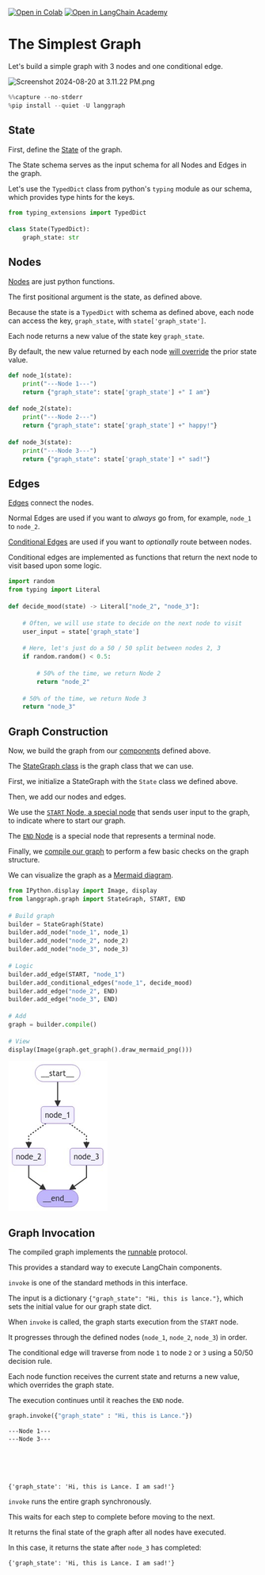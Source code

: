 [![Open in Colab](https://colab.research.google.com/assets/colab-badge.svg)](https://colab.research.google.com/github/langchain-ai/langchain-academy/blob/main/module-1/simple-graph.ipynb) [![Open in LangChain Academy](https://cdn.prod.website-files.com/65b8cd72835ceeacd4449a53/66e9eba12c7b7688aa3dbb5e_LCA-badge-green.svg)](https://academy.langchain.com/courses/take/intro-to-langgraph/lessons/58238187-lesson-2-simple-graph)

# The Simplest Graph

Let's build a simple graph with 3 nodes and one conditional edge. 

![Screenshot 2024-08-20 at 3.11.22 PM.png](https://cdn.prod.website-files.com/65b8cd72835ceeacd4449a53/66dba5f465f6e9a2482ad935_simple-graph1.png)


```python
%%capture --no-stderr
%pip install --quiet -U langgraph
```

## State

First, define the [State](https://langchain-ai.github.io/langgraph/concepts/low_level/#state) of the graph. 

The State schema serves as the input schema for all Nodes and Edges in the graph.

Let's use the `TypedDict` class from python's `typing` module as our schema, which provides type hints for the keys.


```python
from typing_extensions import TypedDict

class State(TypedDict):
    graph_state: str
```

## Nodes

[Nodes](https://langchain-ai.github.io/langgraph/concepts/low_level/#nodes) are just python functions.

The first positional argument is the state, as defined above.

Because the state is a `TypedDict` with schema as defined above, each node can access the key, `graph_state`, with `state['graph_state']`.

Each node returns a new value of the state key `graph_state`.
  
By default, the new value returned by each node [will override](https://langchain-ai.github.io/langgraph/concepts/low_level/#reducers) the prior state value.


```python
def node_1(state):
    print("---Node 1---")
    return {"graph_state": state['graph_state'] +" I am"}

def node_2(state):
    print("---Node 2---")
    return {"graph_state": state['graph_state'] +" happy!"}

def node_3(state):
    print("---Node 3---")
    return {"graph_state": state['graph_state'] +" sad!"}
```

## Edges

[Edges](https://langchain-ai.github.io/langgraph/concepts/low_level/#edges) connect the nodes.

Normal Edges are used if you want to *always* go from, for example, `node_1` to `node_2`.

[Conditional Edges](https://langchain-ai.github.io/langgraph/concepts/low_level/#conditional-edges) are used if you want to *optionally* route between nodes.
 
Conditional edges are implemented as functions that return the next node to visit based upon some logic.


```python
import random
from typing import Literal

def decide_mood(state) -> Literal["node_2", "node_3"]:
    
    # Often, we will use state to decide on the next node to visit
    user_input = state['graph_state'] 
    
    # Here, let's just do a 50 / 50 split between nodes 2, 3
    if random.random() < 0.5:

        # 50% of the time, we return Node 2
        return "node_2"
    
    # 50% of the time, we return Node 3
    return "node_3"
```

## Graph Construction

Now, we build the graph from our [components](
https://langchain-ai.github.io/langgraph/concepts/low_level/) defined above.

The [StateGraph class](https://langchain-ai.github.io/langgraph/concepts/low_level/#stategraph) is the graph class that we can use.
 
First, we initialize a StateGraph with the `State` class we defined above.
 
Then, we add our nodes and edges.

We use the [`START` Node, a special node](https://langchain-ai.github.io/langgraph/concepts/low_level/#start-node) that sends user input to the graph, to indicate where to start our graph.
 
The [`END` Node](https://langchain-ai.github.io/langgraph/concepts/low_level/#end-node) is a special node that represents a terminal node. 

Finally, we [compile our graph](https://langchain-ai.github.io/langgraph/concepts/low_level/#compiling-your-graph) to perform a few basic checks on the graph structure. 

We can visualize the graph as a [Mermaid diagram](https://github.com/mermaid-js/mermaid).


```python
from IPython.display import Image, display
from langgraph.graph import StateGraph, START, END

# Build graph
builder = StateGraph(State)
builder.add_node("node_1", node_1)
builder.add_node("node_2", node_2)
builder.add_node("node_3", node_3)

# Logic
builder.add_edge(START, "node_1")
builder.add_conditional_edges("node_1", decide_mood)
builder.add_edge("node_2", END)
builder.add_edge("node_3", END)

# Add
graph = builder.compile()

# View
display(Image(graph.get_graph().draw_mermaid_png()))
```


    
![jpeg](simple-graph_files/simple-graph_10_0.jpg)
    


## Graph Invocation

The compiled graph implements the [runnable](https://python.langchain.com/docs/concepts/runnables/) protocol.

This provides a standard way to execute LangChain components. 
 
`invoke` is one of the standard methods in this interface.

The input is a dictionary `{"graph_state": "Hi, this is lance."}`, which sets the initial value for our graph state dict.

When `invoke` is called, the graph starts execution from the `START` node.

It progresses through the defined nodes (`node_1`, `node_2`, `node_3`) in order.

The conditional edge will traverse from node `1` to node `2` or `3` using a 50/50 decision rule. 

Each node function receives the current state and returns a new value, which overrides the graph state.

The execution continues until it reaches the `END` node.


```python
graph.invoke({"graph_state" : "Hi, this is Lance."})
```

    ---Node 1---
    ---Node 3---





    {'graph_state': 'Hi, this is Lance. I am sad!'}



`invoke` runs the entire graph synchronously.

This waits for each step to complete before moving to the next.

It returns the final state of the graph after all nodes have executed.

In this case, it returns the state after `node_3` has completed: 

```
{'graph_state': 'Hi, this is Lance. I am sad!'}
```


```python

```
